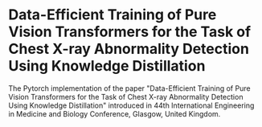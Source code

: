 # Data-Efficient Training of Pure Vision Transformers for the Task of Chest X-ray Abnormality Detection Using Knowledge Distillation
The Pytorch implementation of the paper "Data-Efficient Training of Pure Vision Transformers for the Task of Chest X-ray Abnormality Detection Using Knowledge Distillation" introduced in 44th International Engineering in Medicine and Biology Conference, Glasgow, United Kingdom. 
